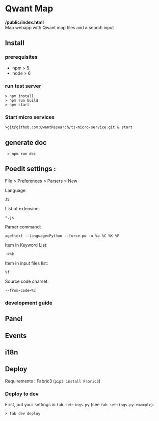 # Qwant Map

**/public/index.html**  
Map webapp with Qwant map tiles and a search input


## Install

### prerequisites

- npm > 5
- node > 6

### run test server
```
> npm install
> npm run build
> npm start
```

### Start micro services
```
>git@github.com:QwantResearch/tz-micro-service.git & start
```

## generate doc
```
 > npm run doc
```

## Poedit settings :

File > Preferences > Parsers > New

Language:

```
JS
```
List of extension:
```
*.js
```
Parser command:
```
xgettext --language=Python --force-po -o %o %C %K %F
```
Item in Keyword List:
```
-k%k
```
Item in input files list:
```
%f
```
Source code charset:
```
--from-code=%c
```


### development guide

## Panel


## Events

## i18n




## Deploy

Requirements : Fabric3 (`pip3 install Fabric3`)

### Deploy to dev

First, put your settings in `fab_settings.py` (see `fab_settings.py.example`).

```
> fab dev deploy
```